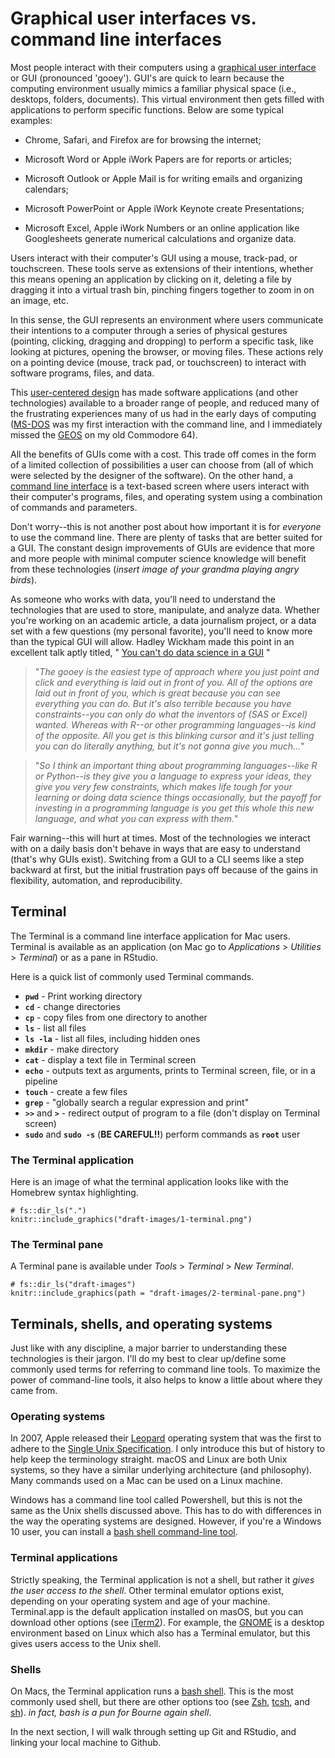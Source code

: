 # Graphical user interfaces vs. command line interfaces

Most people interact with their computers using a [graphical user interface](https://en.wikipedia.org/wiki/Graphical_user_interface) or GUI (pronounced 'gooey'). GUI's are quick to learn because the computing environment usually mimics a familiar physical space (i.e., desktops, folders, documents). This virtual environment then gets filled with applications to perform specific functions. Below are some typical examples: 

* Chrome, Safari, and Firefox are for browsing the internet;

* Microsoft Word or Apple iWork Papers are for reports or articles; 

* Microsoft Outlook or Apple Mail is for writing emails and organizing calendars;

* Microsoft PowerPoint or Apple iWork Keynote create Presentations;

* Microsoft Excel, Apple iWork Numbers or an online application like Googlesheets generate numerical calculations and organize data.

Users interact with their computer's GUI using a mouse, track-pad, or touchscreen. These tools serve as extensions of their intentions, whether this means opening an application by clicking on it, deleting a file by dragging it into a virtual trash bin, pinching fingers together to zoom in on an image, etc.

In this sense, the GUI represents an environment where users communicate their intentions to a computer through a series of physical gestures (pointing, clicking, dragging and dropping) to perform a specific task, like looking at pictures, opening the browser, or moving files. These actions rely on a pointing device (mouse, track pad, or touchscreen) to interact with software programs, files, and data. 

This [user-centered design](https://en.wikipedia.org/wiki/User-centered_design) has made software applications (and other technologies) available to a broader range of people, and reduced many of the frustrating experiences many of us had in the early days of computing ([MS-DOS](https://en.wikipedia.org/wiki/MS-DOS) was my first interaction with the command line, and I immediately missed the [GEOS](https://en.wikipedia.org/wiki/GEOS_(8-bit_operating_system)) on my old Commodore 64).

All the benefits of GUIs come with a cost. This trade off comes in the form of a limited collection of possibilities a user can choose from (all of which were selected by the designer of the software). On the other hand, a [command line interface](https://en.wikipedia.org/wiki/Command-line_interface) is a text-based screen where users interact with their computer's programs, files, and operating system using a combination of commands and parameters.

Don't worry--this is not another post about how important it is for *everyone* to use the command line. There are plenty of tasks that are better suited for a GUI. The constant design improvements of GUIs are evidence that more and more people with minimal computer science knowledge will benefit from these technologies (*insert image of your grandma playing angry birds*).

As someone who works with data, you'll need to understand the technologies that are used to store, manipulate, and analyze data. Whether you're working on an academic article, a data journalism project, or a data set with a few questions (my personal favorite), you'll need to know more than the typical GUI will allow. Hadley Wickham made this point in an excellent talk aptly titled, " [You can't do data science in a GUI](https://www.youtube.com/watch?v=cpbtcsGE0OA) "

> "*The gooey is the easiest type of approach where you just point and click and everything is laid out in front of you. All of the options are laid out in front of you, which is great because you can see everything you can do. But it's also terrible because you have constraints--you can only do what the inventors of (SAS or Excel) wanted. Whereas with R--or other programming languages--is kind of the opposite. All you get is this blinking cursor and it's just telling you can do literally anything, but it's not gonna give you much...*"

> "*So I think an important thing about programming languages--like R or Python--is they give you a language to express your ideas, they give you very few constraints, which makes life tough for your learning or doing data science things occasionally, but the payoff for investing in a programming language is you get this whole this new language, and what you can express with them.*"

Fair warning--this will hurt at times. Most of the technologies we interact with on a daily basis don't behave in ways that are easy to understand (that's why GUIs exist). Switching from a GUI to a CLI seems like a step backward at first, but the initial frustration pays off because of the gains in flexibility, automation, and reproducibility.

## Terminal 

The Terminal is a command line interface application for Mac users. Terminal is available as an application (on Mac go to *Applications* > *Utilities* > *Terminal*) or as a pane in RStudio.

Here is a quick list of commonly used Terminal commands.

* **`pwd`** - Print working directory 
* **`cd`** - change directories  
* **`cp`** - copy files from one directory to another  
* **`ls`** - list all files
* **`ls -la`** - list all files, including hidden ones
* **`mkdir`** - make directory  
* **`cat`** - display a text file in Terminal screen
* **`echo`** - outputs text as arguments, prints to Terminal screen, file, or in a pipeline
* **`touch`** - create a few files
* **`grep`** - "globally search a regular expression and print"
* **`>>`** and **`>`** - redirect output of program to a file (don't display on Terminal screen)
* **`sudo`** and **`sudo -s`** (**BE CAREFUL!!**) perform commands as **`root`** user  

### The Terminal application

Here is an image of what the terminal application looks like with the Homebrew syntax highlighting. 

```{r 1-terminal, fig.height=3, fig.width=5, echo=FALSE}
# fs::dir_ls(".")
knitr::include_graphics("draft-images/1-terminal.png")
```

### The Terminal pane

A Terminal pane is available under *Tools* > *Terminal* > *New Terminal*. 

```{r 2-terminal-pane, fig.height=3, fig.width=5, echo=FALSE}
# fs::dir_ls("draft-images")
knitr::include_graphics(path = "draft-images/2-terminal-pane.png")
```

## Terminals, shells, and operating systems

Just like with any discipline, a major barrier to understanding these technologies is their jargon. I'll do my best to clear up/define some commonly used terms for referring to command line tools. To maximize the power of command-line tools, it also helps to know a little about where they came from.

### Operating systems

In 2007, Apple released their [Leopard](https://en.wikipedia.org/wiki/MacOS_version_history#Version_10.5:_%22Leopard%22) operating system that was the first to adhere to the [Single Unix Specification](https://en.wikipedia.org/wiki/Single_UNIX_Specification). I only introduce this but of history to help keep the terminology straight. macOS and Linux are both Unix systems, so they have a similar underlying architecture (and philosophy). Many commands used on a Mac can be used on a Linux machine.  

Windows has a command line tool called Powershell, but this is not the same as the Unix shells discussed above. This has to do with differences in the way the operating systems are designed. However, if you're a Windows 10 user, you can install a [bash shell command-line tool](https://www.windowscentral.com/how-install-bash-shell-command-line-windows-10). 

### Terminal applications

Strictly speaking, the Terminal application is not a shell, but rather it *gives the user access to the shell*. Other terminal emulator options exist, depending on your operating system and age of your machine. Terminal.app is the default application installed on masOS, but you can download other options (see [iTerm2](https://www.iterm2.com/)). For example, the [GNOME](https://en.wikipedia.org/wiki/GNOME) is a desktop environment based on Linux which also has a Terminal emulator, but this gives users access to the Unix shell. 

### Shells

On Macs, the Terminal application runs a [bash shell](https://en.wikipedia.org/wiki/Bash_(Unix_shell)). This is the most commonly used shell, but there are other options too (see [Zsh](http://zsh.sourceforge.net/), [tcsh](https://en.wikipedia.org/wiki/Tcsh), and [sh](https://en.wikipedia.org/wiki/Bourne_shell)). *in fact, bash is a pun for Bourne again shell*.

In the next section, I will walk through setting up Git and RStudio, and linking your local machine to Github. 